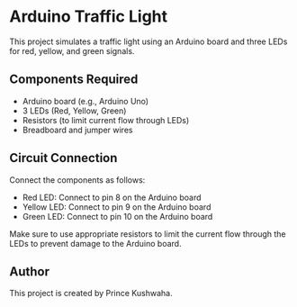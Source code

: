 # Arduino Traffic Light

This project simulates a traffic light using an Arduino board and three LEDs for red, yellow, and green signals.

## Components Required

- Arduino board (e.g., Arduino Uno)
- 3 LEDs (Red, Yellow, Green)
- Resistors (to limit current flow through LEDs)
- Breadboard and jumper wires

## Circuit Connection

Connect the components as follows:

- Red LED: Connect to pin 8 on the Arduino board
- Yellow LED: Connect to pin 9 on the Arduino board
- Green LED: Connect to pin 10 on the Arduino board

Make sure to use appropriate resistors to limit the current flow through the LEDs to prevent damage to the Arduino board.

## Author

This project is created by Prince Kushwaha.

